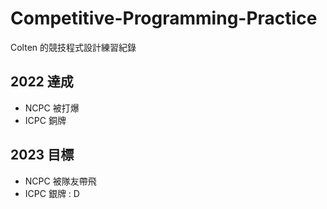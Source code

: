 # Competitive-Programming-Practice
Colten 的競技程式設計練習紀錄

## 2022 達成

- NCPC 被打爆
- ICPC 銅牌

## 2023 目標

- NCPC 被隊友帶飛
- ICPC 銀牌 : D


